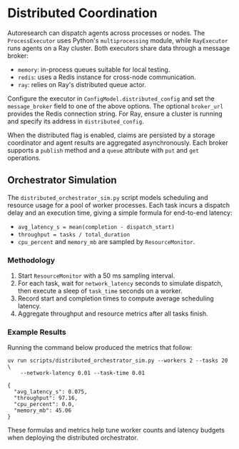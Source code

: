 # Distributed Coordination

Autoresearch can dispatch agents across processes or nodes. The
`ProcessExecutor` uses Python's `multiprocessing` module, while
`RayExecutor` runs agents on a Ray cluster. Both executors share data
through a message broker:

- `memory`: in-process queues suitable for local testing.
- `redis`: uses a Redis instance for cross-node communication.
- `ray`: relies on Ray's distributed queue actor.

Configure the executor in `ConfigModel.distributed_config` and set the
`message_broker` field to one of the above options. The optional
`broker_url` provides the Redis connection string. For Ray, ensure a
cluster is running and specify its address in `distributed_config`.

When the distributed flag is enabled, claims are persisted by a storage
coordinator and agent results are aggregated asynchronously. Each broker
supports a `publish` method and a `queue` attribute with `put` and `get`
operations.

## Orchestrator Simulation

The `distributed_orchestrator_sim.py` script models scheduling and resource
usage for a pool of worker processes. Each task incurs a dispatch delay and an
execution time, giving a simple formula for end-to-end latency:

- `avg_latency_s = mean(completion - dispatch_start)`
- `throughput = tasks / total_duration`
- `cpu_percent` and `memory_mb` are sampled by `ResourceMonitor`.

### Methodology

1. Start `ResourceMonitor` with a 50 ms sampling interval.
2. For each task, wait for `network_latency` seconds to simulate dispatch, then
   execute a sleep of `task_time` seconds on a worker.
3. Record start and completion times to compute average scheduling latency.
4. Aggregate throughput and resource metrics after all tasks finish.

### Example Results

Running the command below produced the metrics that follow:

```
uv run scripts/distributed_orchestrator_sim.py --workers 2 --tasks 20 \
    --network-latency 0.01 --task-time 0.01
```

```
{
  "avg_latency_s": 0.075,
  "throughput": 97.16,
  "cpu_percent": 0.0,
  "memory_mb": 45.06
}
```

These formulas and metrics help tune worker counts and latency budgets when
deploying the distributed orchestrator.
